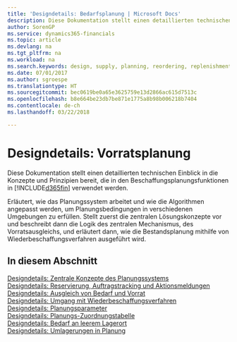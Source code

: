 ```yaml
---
title: 'Designdetails: Bedarfsplanung | Microsoft Docs'
description: Diese Dokumentation stellt einen detaillierten technischen Einblick in die Konzepte und Prinzipien bereit, die in den Beschaffungsplanungsfunktionen in Finance and Operations, Business edition verwendet werden.
author: SorenGP
ms.service: dynamics365-financials
ms.topic: article
ms.devlang: na
ms.tgt_pltfrm: na
ms.workload: na
ms.search.keywords: design, supply, planning, reordering, replenishment
ms.date: 07/01/2017
ms.author: sgroespe
ms.translationtype: HT
ms.sourcegitcommit: bec0619be0a65e3625759e13d2866ac615d7513c
ms.openlocfilehash: b8e664be23db7be871e1775a8b98b006218b7404
ms.contentlocale: de-ch
ms.lasthandoff: 03/22/2018

---
```

# <a name="design-details-supply-planning"></a>Designdetails: Vorratsplanung
Diese Dokumentation stellt einen detaillierten technischen Einblick in die Konzepte und Prinzipien bereit, die in den Beschaffungsplanungsfunktionen in [!INCLUDE[d365fin](includes/d365fin_md.md)] verwendet werden.  

Erläutert, wie das Planungssystem arbeitet und wie die Algorithmen angepasst werden, um Planungsbedingungen in verschiedenen Umgebungen zu erfüllen. Stellt zuerst die zentralen Lösungskonzepte vor und beschreibt dann die Logik des zentralen Mechanismus, des Vorratsausgleichs, und erläutert dann, wie die Bestandsplanung mithilfe von Wiederbeschaffungsverfahren ausgeführt wird.  

## <a name="in-this-section"></a>In diesem Abschnitt  
[Designdetails: Zentrale Konzepte des Planungssystems](design-details-central-concepts-of-the-planning-system.md)  
[Designdetails: Reservierung, Auftragstracking und Aktionsmeldungen](design-details-reservation-order-tracking-and-action-messaging.md)  
[Designdetails: Ausgleich von Bedarf und Vorrat](design-details-balancing-demand-and-supply.md)  
[Designdetails: Umgang mit Wiederbeschaffungsverfahren](design-details-handling-reordering-policies.md)  
[Designdetails: Planungsparameter](design-details-planning-parameters.md)  
[Designdetails: Planungs-Zuordnungstabelle](design-details-planning-assignment-table.md)  
[Designdetails: Bedarf an leerem Lagerort](design-details-demand-at-blank-location.md)  
[Designdetails: Umlagerungen in Planung](design-details-transfers-in-planning.md)

